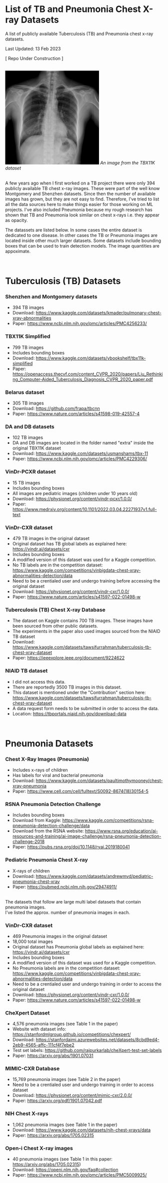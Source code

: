 # List of TB and Pneumonia Chest X-ray Datasets
A list of publicly available Tuberculosis (TB) and Pneumonia chest x-ray datasets.

Last Updated: 13 Feb 2023

[ Repo Under Construction ]

<br>
<img src="https://github.com/vbookshelf/List-of-TB-and-Pneumonia-Datasets/blob/main/images/h0186.png" width="300"></img>
<i>An image from the TBX11K dataset</i><br>

<br>

A few years ago when I first worked on a TB project there were only 394 publicly available TB chest x-ray images. These were part of the well know Montgomery and Shenzhen datasets. Since then the number of available images has grown, but they are not easy to find. Therefore, I've tried to list all the data sources here to make things easier for those working on ML projects. I've also included Pneumonia because my rough research has shown that TB and Pneumonia look similar on chest x-rays i.e. they appear as opacity. 

The datassets are listed below. In some cases the entire dataset is dedicated to one disease. In other cases the TB or Pneumonia images are located inside other much larger datasets. Some datasets include bounding boxes that can be used to train detection models. The image quantities are appoximate.

<br>

# Tuberculosis (TB) Datasets

### Shenzhen and Montgomery datasets
- 394 TB images
- Download: https://www.kaggle.com/datasets/kmader/pulmonary-chest-xray-abnormalities<br>
- Paper: https://www.ncbi.nlm.nih.gov/pmc/articles/PMC4256233/


### TBX11K Simplified
- 799 TB images
- Includes bounding boxes
- Download: https://www.kaggle.com/datasets/vbookshelf/tbx11k-simplified<br>
- Paper: https://openaccess.thecvf.com/content_CVPR_2020/papers/Liu_Rethinking_Computer-Aided_Tuberculosis_Diagnosis_CVPR_2020_paper.pdf


### Belarus dataset
- 305 TB images
- Download: https://github.com/frapa/tbcnn<br>
- Paper: https://www.nature.com/articles/s41598-019-42557-4

### DA and DB datasets
- 102 TB images
- DA and DB images are located in the folder named "extra" inside the original TBX11K dataset
- Download: https://www.kaggle.com/datasets/usmanshams/tbx-11<br>
- Paper: https://www.ncbi.nlm.nih.gov/pmc/articles/PMC4229306/

### VinDr-PCXR dataset
- 15 TB images
- Includes bounding boxes
- All images are pediatric images (children under 10 years old)
- Download: https://physionet.org/content/vindr-pcxr/1.0.0/<br>
- Paper: https://www.medrxiv.org/content/10.1101/2022.03.04.22271937v1.full-text

### VinDr-CXR dataset
- 479 TB images in the original dataset
- Original dataset has TB global labels as explained here: https://vindr.ai/datasets/cxr
- Includes bounding boxes
- A modified version of this dataset was used for a Kaggle competition. 
- No TB labels are in the competition dataset: https://www.kaggle.com/competitions/vinbigdata-chest-xray-abnormalities-detection/data
- Need to be a crentialed user and undergo training before accessing the original dataset
- Download: https://physionet.org/content/vindr-cxr/1.0.0/<br>
- Paper: https://www.nature.com/articles/s41597-022-01498-w

### Tuberculosis (TB) Chest X-ray Database
- The dataset on Kaggle contains 700 TB images. These images have been sourced from other public datasets.
- The experiments in the paper also used images sourced from the NIAID TB dataset
- Download: https://www.kaggle.com/datasets/tawsifurrahman/tuberculosis-tb-chest-xray-dataset<br>
- Paper: https://ieeexplore.ieee.org/document/9224622

### NIAID TB dataset
- I did not access this data.
- There are reportedly 3500 TB images in this dataset. 
- This dataset is mentioned under the "Contribution" section here: https://www.kaggle.com/datasets/tawsifurrahman/tuberculosis-tb-chest-xray-dataset
- A data request form needs to be submitted in order to access the data.
- Location: https://tbportals.niaid.nih.gov/download-data


<br>

# Pneumonia Datasets

### Chest X-Ray Images (Pneumonia)
- Includes x-rays of children
- Has labels for viral and bacterial pneumonia
- Download: https://www.kaggle.com/datasets/paultimothymooney/chest-xray-pneumonia<br>
- Paper: https://www.cell.com/cell/fulltext/S0092-8674(18)30154-5

### RSNA Pneumonia Detection Challenge
- Includes bounding boxes
- Download from Kaggle: https://www.kaggle.com/competitions/rsna-pneumonia-detection-challenge/data<br>
- Download from the RSNA website: https://www.rsna.org/education/ai-resources-and-training/ai-image-challenge/rsna-pneumonia-detection-challenge-2018<br>
- Paper: https://pubs.rsna.org/doi/10.1148/ryai.2019180041

### Pediatric Pneumonia Chest X-ray
- X-rays of children
- Download: https://www.kaggle.com/datasets/andrewmvd/pediatric-pneumonia-chest-xray<br>
- Paper: https://pubmed.ncbi.nlm.nih.gov/29474911/

<br>
The datasets that follow are large multi label datasets that contain pneumonia images.<br>
I've listed the approx. number of pneumonia images in each.<br>

### VinDr-CXR dataset
- 469 Pneumonia images in the original dataset
- 18,000 total images
- Original dataset has Pneumonia global labels as explained here: https://vindr.ai/datasets/cxr
- Includes bounding boxes
- A modified version of this dataset was used for a Kaggle competition. 
- No Pneumonia labels are in the competition dataset: https://www.kaggle.com/competitions/vinbigdata-chest-xray-abnormalities-detection/data
- Need to be a crentialed user and undergo training in order to access the original dataset
- Download: https://physionet.org/content/vindr-cxr/1.0.0/<br>
- Paper: https://www.nature.com/articles/s41597-022-01498-w

### CheXpert Dataset
- 4,576 pneumonia images (see Table 1 in the paper)
- Website with dataset info: https://stanfordmlgroup.github.io/competitions/chexpert/<br>
- Download: https://stanfordaimi.azurewebsites.net/datasets/8cbd9ed4-2eb9-4565-affc-111cf4f7ebe2<br>
- Test set labels: https://github.com/rajpurkarlab/cheXpert-test-set-labels
- Paper: https://arxiv.org/abs/1901.07031

### MIMIC-CXR Database
- 15,769 pneumonia images (see Table 2 in the paper)
- Need to be a crentialed user and undergo training in order to access dataset
- Download: https://physionet.org/content/mimic-cxr/2.0.0/<br>
- Paper: https://arxiv.org/pdf/1901.07042.pdf

### NIH Chest X-rays
- 1,062 pneumonia images (see Table 1 in the paper)
- Download: https://www.kaggle.com/datasets/nih-chest-xrays/data<br>
- Paper: https://arxiv.org/abs/1705.02315

### Open-i Chest X-ray images
- 40 pneumonia images (see Table 1 in this paper: https://arxiv.org/abs/1705.02315)
- Download: https://openi.nlm.nih.gov/faq#collection<br>
- Paper: https://www.ncbi.nlm.nih.gov/pmc/articles/PMC5009925/

